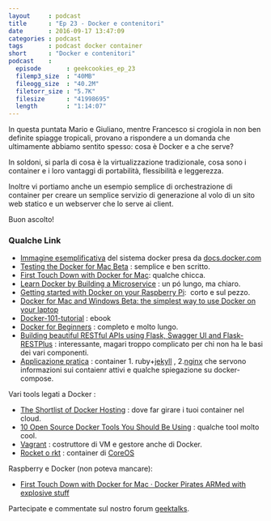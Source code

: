 ```yaml
---
layout     : podcast
title      : "Ep 23 - Docker e contenitori"
date       : 2016-09-17 13:47:09
categories : podcast
tags       : podcast docker container
short      : "Docker e contenitori"
podcast    :
  episode       : geekcookies_ep_23
  filemp3_size  : "40MB"
  fileogg_size  : "40.2M"
  filetorr_size : "5.7K"
  filesize      : "41998695"
  length        : "1:14:07"
---
```


In questa puntata Mario e Giuliano, mentre Francesco si crogiola in non ben definite spiagge tropicali, provano a rispondere a un domanda che ultimamente abbiamo sentito spesso: 
cosa è Docker e a che serve? 

In soldoni, si parla di cosa è la virtualizzazione tradizionale, cosa sono i container e i loro vantaggi di portabilità, flessibilità e leggerezza.

Inoltre vi portiamo anche un esempio semplice di orchestrazione di container per creare un semplice servizio di generazione al volo di un sito web statico e un webserver che lo serve ai client.

Buon ascolto!

<!-- more -->

### Qualche Link

-   [Immagine esemplificativa](https://docs.docker.com/engine/article-img/architecture.svg) del sistema docker presa da [docs](https://docs.docker.com/engine/understanding-docker/)[.docker.com](https://docs.docker.com/engine/understanding-docker/)
-   [Testing the Docker for Mac Beta](http://www.dwmkerr.com/testing-the-docker-for-mac-beta/) : semplice e ben scritto.
-   [First Touch Down with Docker for Mac](http://blog.hypriot.com/post/first-touch-down-with-docker-for-mac/): qualche chicca.
-   [Learn Docker by Building a Microservice](http://www.dwmkerr.com/learn-docker-by-building-a-microservice/) : un pó lungo, ma chiaro.
-   [Getting started with Docker on your Raspberry Pi](http://blog.hypriot.com/getting-started-with-docker-on-your-arm-device/):  corto e sul pezzo.
-   [Docker for Mac and Windows Beta: the simplest way to use Docker on your laptop](https://blog.docker.com/2016/03/docker-for-mac-windows-beta/)
-   [Docker-101-tutorial](http://ianmiell.github.io/docker-101-tutorial/) : ebook
-   [Docker for Beginners](https://prakhar.me/docker-curriculum/) : completo e molto lungo.
-   [Building beautiful RESTful APIs using Flask, Swagger UI and Flask-RESTPlus](http://michal.karzynski.pl/blog/2016/06/19/building-beautiful-restful-apis-using-flask-swagger-ui-flask-restplus/) : interessante, magari troppo complicato per chi non ha le basi dei vari componenti.
-   [Applicazione pratica](https://github.com/kidpixo/jekyll-bootstrap-3) : container 1.  ruby+[jekyll](https://jekyllrb.com/) , 2.[nginx](https://www.nginx.com/) che servono informazioni sui contaienr attivi e qualche spiegazione su docker-compose.

Vari tools legati a Docker :

-   [The Shortlist of Docker Hosting](https://blog.codeship.com/the-shortlist-of-docker-hosting/) : dove far girare i tuoi container nel cloud.
-   [10 Open Source Docker Tools You Should Be Using](http://www.midvision.com/blog/10-open-source-docker-tools-you-should-be-using) : qualche tool molto cool.
-   [Vagrant](https://www.vagrantup.com/) :
    costruttore di VM e gestore anche di Docker.
-   [Rocket o rkt](https://coreos.com/rkt/) :
    container di [CoreOS](https://www.wikiwand.com/en/CoreOS)

Raspberry e Docker (non poteva mancare):

-   [First Touch Down with Docker for Mac · Docker Pirates ARMed with explosive stuff](http://blog.hypriot.com/post/first-touch-down-with-docker-for-mac/) 

Partecipate e commentate sul nostro forum [geektalks](https://github.com/geekcookies/geektalks/issues/20).
